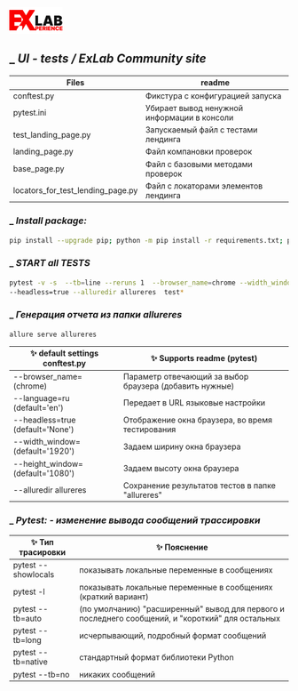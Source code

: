 [![N|Solid](https://github.com/sapfire65/exlab_lending_site/blob/main/files_for_readme/logo_black.png?raw=true)](https://exlab.team)
## _ _UI - tests  /  ExLab Community site_

| Files                             | readme                                      |
|-----------------------------------|---------------------------------------------|
| conftest.py                       | Фикстура с конфигурацией запуска            |
| pytest.ini                        | Убирает вывод ненужной информации в консоли |
| test_landing_page.py              | Запускаемый файл с тестами лендинга         |
| landing_page.py                   | Файл компановки проверок                    |
| base_page.py                      | Файл с базовыми методами проверок           |
| locators_for_test_lending_page.py | Файл с локаторами элементов лендинга        |

### _ _Install package:_
```sh
pip install --upgrade pip; python -m pip install -r requirements.txt; pip list
```
### _ _START all TESTS_
```sh
pytest -v -s  --tb=line --reruns 1  --browser_name=chrome --width_window=1920 --height_window=700 
--headless=true --alluredir allureres  test* 
```
### _ _Генерация отчета из папки allureres_
```shell 
allure serve allureres
```
 
| ✨ default settings   conftest.py  | ✨ Supports readme (pytest)                                                |
|-----------------------------------|---------------------------------------------------------|
| --browser_name= (chrome)          | Параметр отвечающий за выбор браузера (добавить нужные) |
| --language=ru (default='en')      | Передает в URL языковые настройки                       |
| --headless=true (default='None')  | Отображение окна браузера, во время тестирования        |
| --width_window=(default='1920')   | Задаем ширину окна браузера                             |
| --height_window=(default='1080')  | Задаем высоту окна браузера                             |
| --alluredir allureres             | Сохранение результатов тестов в папке "allureres"       |


### _ _Pytest: - изменение вывода сообщений трассировки_

| ✨ Тип трасировки  | ✨ Пояснение                                                                                        |
|-------------------|-----------------------------------------------------------------------------------------------------|
| pytest --showlocals | показывать локальные переменные в сообщениях                                                      |
| pytest -l         | показывать локальные переменные в сообщениях (краткий вариант)                                      |
| pytest --tb=auto  | (по умолчанию) "расширенный" вывод для первого и последнего сообщений, и "короткий" для остальных   |
| pytest --tb=long  | исчерпывающий, подробный формат сообщений                                                           |
| pytest --tb=native | стандартный формат библиотеки Python                                                               |
| pytest --tb=no    | никаких сообщений                                                                                   |
